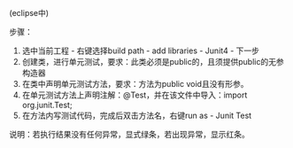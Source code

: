 (eclipse中)

步骤：

1. 选中当前工程 - 右键选择build path - add     libraries - Junit4 - 下一步
2. 创建类，进行单元测试，要求：此类必须是public的，且须提供public的无参构造器
3. 在类中声明单元测试方法，要求：方法为public void且没有形参。
4. 在单元测试方法上声明注解：@Test，并在该文件中导入：import     org.junit.Test;
5. 在方法内写测试代码，完成后双击方法名，右键run as - Junit     Test

说明：若执行结果没有任何异常，显式绿条，若出现异常，显示红条。